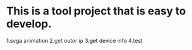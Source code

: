 # This is a tool project that is easy to develop.
1.svga animation
2.get outor ip
3.get device info
4.test
